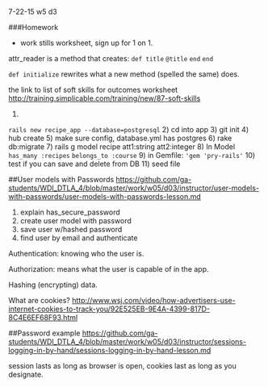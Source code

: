 7-22-15 w5 d3

###Homework 
- work stills worksheet, sign up for 1 on 1.


attr_reader is a method that creates:
`def title`
`@title`
`end`
`end`

`def initialize` rewrites what a new method (spelled the same) does. 

the link to list of soft skills for outcomes worksheet http://training.simplicable.com/training/new/87-soft-skills

1)
`rails new recipe_app --database=postgresql`
2) cd into app
3) git init
4) hub create
5) make sure config, database.yml has postgres
6) rake db:migrate
7) rails g model recipe att1:string att2:integer
8) In Model `has_many :recipes` `belongs_to :course`
9) in Gemfile: `'gem 'pry-rails'`
10) test if you can save and delete from DB
11) seed file

##User models with Passwords
https://github.com/ga-students/WDI_DTLA_4/blob/master/work/w05/d03/instructor/user-models-with-passwords/user-models-with-passwords-lesson.md

1) explain has_secure_password
2) create user model with password
3) save user w/hashed password
4) find user by email and authenticate

Authentication: knowing who the user is.

Authorization: means what the user is capable of in the app. 

Hashing (encrypting) data.  

What are cookies? http://www.wsj.com/video/how-advertisers-use-internet-cookies-to-track-you/92E525EB-9E4A-4399-817D-8C4E6EF68F93.html

##Password example
https://github.com/ga-students/WDI_DTLA_4/blob/master/work/w05/d03/instructor/sessions-logging-in-by-hand/sessions-logging-in-by-hand-lesson.md


session lasts as long as browser is open, cookies last as long as you designate.

